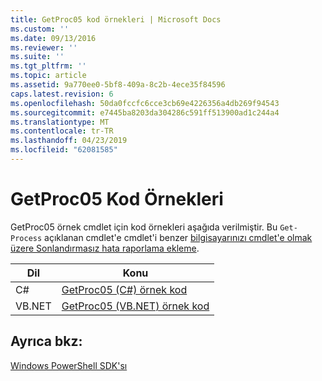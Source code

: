 ```yaml
---
title: GetProc05 kod örnekleri | Microsoft Docs
ms.custom: ''
ms.date: 09/13/2016
ms.reviewer: ''
ms.suite: ''
ms.tgt_pltfrm: ''
ms.topic: article
ms.assetid: 9a770ee0-5bf8-409a-8c2b-4ece35f84596
caps.latest.revision: 6
ms.openlocfilehash: 50da0fccfc6cce3cb69e4226356a4db269f94543
ms.sourcegitcommit: e7445ba8203da304286c591ff513900ad1c244a4
ms.translationtype: MT
ms.contentlocale: tr-TR
ms.lasthandoff: 04/23/2019
ms.locfileid: "62081585"
---
```

# <a name="getproc05-code-samples"></a>GetProc05 Kod Örnekleri

GetProc05 örnek cmdlet için kod örnekleri aşağıda verilmiştir. Bu `Get-Process` açıklanan cmdlet'e cmdlet'i benzer [bilgisayarınızı cmdlet'e olmak üzere Sonlandırmasız hata raporlama ekleme](../cmdlet/adding-non-terminating-error-reporting-to-your-cmdlet.md).

|Dil|Konu|
|--------------|-----------|
|C#|[GetProc05 (C#) örnek kod](./getproc05-csharp-sample-code.md)|
|VB.NET|[GetProc05 (VB.NET) örnek kod](./getproc05-vb-net-sample-code.md)|

## <a name="see-also"></a>Ayrıca bkz:

[Windows PowerShell SDK'sı](../windows-powershell-reference.md)